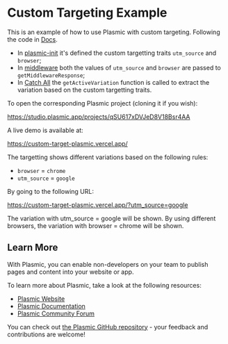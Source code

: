 # Custom Targeting Example

This is an example of how to use Plasmic with custom targeting. Following the code in [Docs](https://docs.plasmic.app/learn/rendering-variations/).

- In [plasmic-init](./plasmic-init.ts) it's defined the custom targetting traits `utm_source` and `browser`;
- In [middleware](./middleware.ts) both the values of `utm_source` and `browser` are passed to `getMiddlewareResponse`;
- In [Catch All](./pages/[[...catchall]].tsx) the `getActiveVariation` function is called to extract the variation based on the custom targetting traits.

To open the corresponding Plasmic project (cloning it if you wish):

https://studio.plasmic.app/projects/qSU617xDVJeD8V18Bsr4AA

A live demo is available at:

https://custom-target-plasmic.vercel.app/

The targetting shows different variations based on the following rules:

- `browser` = `chrome`
- `utm_source` = `google`

By going to the following URL:

https://custom-target-plasmic.vercel.app/?utm_source=google

The variation with utm_source = google will be shown.
By using different browsers, the variation with browser = chrome will be shown.

## Learn More

With Plasmic, you can enable non-developers on your team to publish pages and content into your website or app.

To learn more about Plasmic, take a look at the following resources:

- [Plasmic Website](https://www.plasmic.app/)
- [Plasmic Documentation](https://docs.plasmic.app/learn/)
- [Plasmic Community Forum](https://forum.plasmic.app/)

You can check out [the Plasmic GitHub repository](https://github.com/plasmicapp/plasmic) - your feedback and contributions are welcome!
